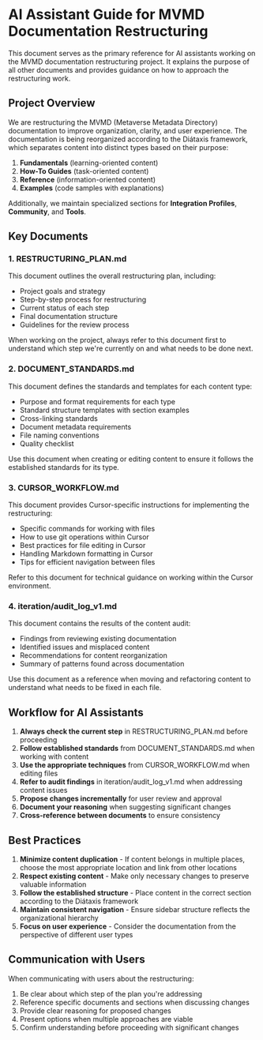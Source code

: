# AI Assistant Guide for MVMD Documentation Restructuring

This document serves as the primary reference for AI assistants working on the MVMD documentation restructuring project. It explains the purpose of all other documents and provides guidance on how to approach the restructuring work.

## Project Overview

We are restructuring the MVMD (Metaverse Metadata Directory) documentation to improve organization, clarity, and user experience. The documentation is being reorganized according to the Diátaxis framework, which separates content into distinct types based on their purpose:

1. **Fundamentals** (learning-oriented content)
2. **How-To Guides** (task-oriented content)
3. **Reference** (information-oriented content)
4. **Examples** (code samples with explanations)

Additionally, we maintain specialized sections for **Integration Profiles**, **Community**, and **Tools**.

## Key Documents

### 1. RESTRUCTURING_PLAN.md

This document outlines the overall restructuring plan, including:
- Project goals and strategy
- Step-by-step process for restructuring
- Current status of each step
- Final documentation structure
- Guidelines for the review process

When working on the project, always refer to this document first to understand which step we're currently on and what needs to be done next.

### 2. DOCUMENT_STANDARDS.md

This document defines the standards and templates for each content type:
- Purpose and format requirements for each type
- Standard structure templates with section examples
- Cross-linking standards
- Document metadata requirements
- File naming conventions
- Quality checklist

Use this document when creating or editing content to ensure it follows the established standards for its type.

### 3. CURSOR_WORKFLOW.md

This document provides Cursor-specific instructions for implementing the restructuring:
- Specific commands for working with files
- How to use git operations within Cursor
- Best practices for file editing in Cursor
- Handling Markdown formatting in Cursor
- Tips for efficient navigation between files

Refer to this document for technical guidance on working within the Cursor environment.

### 4. iteration/audit_log_v1.md

This document contains the results of the content audit:
- Findings from reviewing existing documentation
- Identified issues and misplaced content
- Recommendations for content reorganization
- Summary of patterns found across documentation

Use this document as a reference when moving and refactoring content to understand what needs to be fixed in each file.

## Workflow for AI Assistants

1. **Always check the current step** in RESTRUCTURING_PLAN.md before proceeding
2. **Follow established standards** from DOCUMENT_STANDARDS.md when working with content
3. **Use the appropriate techniques** from CURSOR_WORKFLOW.md when editing files
4. **Refer to audit findings** in iteration/audit_log_v1.md when addressing content issues
5. **Propose changes incrementally** for user review and approval
6. **Document your reasoning** when suggesting significant changes
7. **Cross-reference between documents** to ensure consistency

## Best Practices

1. **Minimize content duplication** - If content belongs in multiple places, choose the most appropriate location and link from other locations
2. **Respect existing content** - Make only necessary changes to preserve valuable information
3. **Follow the established structure** - Place content in the correct section according to the Diátaxis framework
4. **Maintain consistent navigation** - Ensure sidebar structure reflects the organizational hierarchy
5. **Focus on user experience** - Consider the documentation from the perspective of different user types

## Communication with Users

When communicating with users about the restructuring:
1. Be clear about which step of the plan you're addressing
2. Reference specific documents and sections when discussing changes
3. Provide clear reasoning for proposed changes
4. Present options when multiple approaches are viable
5. Confirm understanding before proceeding with significant changes 